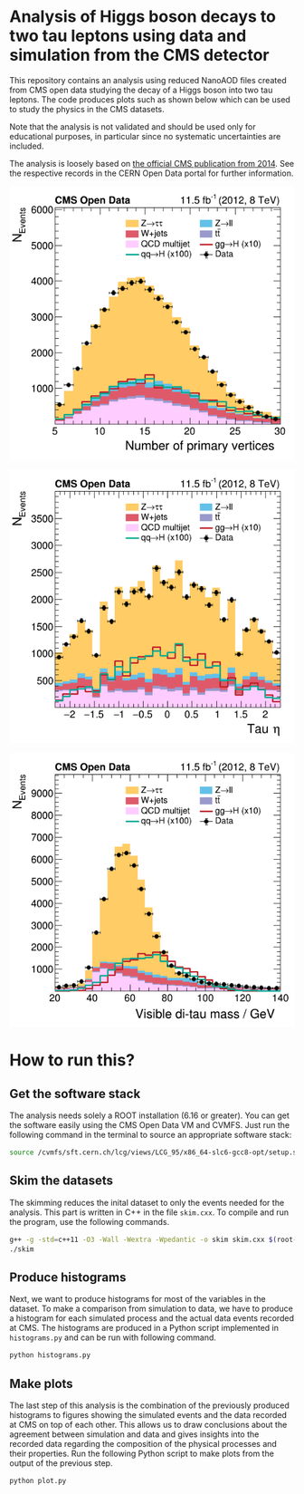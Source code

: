 # Analysis of Higgs boson decays to two tau leptons using data and simulation from the CMS detector

This repository contains an analysis using reduced NanoAOD files created from CMS open data studying the decay of a Higgs boson into two tau leptons. The code produces plots such as shown below which can be used to study the physics in the CMS datasets.

Note that the analysis is not validated and should be used only for educational purposes, in particular since no systematic uncertainties are included.

The analysis is loosely based on [the official CMS publication from 2014](http://cms-results.web.cern.ch/cms-results/public-results/publications/HIG-13-004/index.html). See the respective records in the CERN Open Data portal for further information.

![](plots/npv.png)

![](plots/eta_2.png)

![](plots/m_vis.png)

# How to run this?

## Get the software stack

The analysis needs solely a ROOT installation (6.16 or greater). You can get the software easily using the CMS Open Data VM and CVMFS. Just run the following command in the terminal to source an appropriate software stack:

```bash
source /cvmfs/sft.cern.ch/lcg/views/LCG_95/x86_64-slc6-gcc8-opt/setup.sh
```

## Skim the datasets

The skimming reduces the inital dataset to only the events needed for the analysis. This part is written in C++ in the file `skim.cxx`. To compile and run the program, use the following commands.

```bash
g++ -g -std=c++11 -O3 -Wall -Wextra -Wpedantic -o skim skim.cxx $(root-config --cflags --libs)
./skim
```

## Produce histograms

Next, we want to produce histograms for most of the variables in the dataset. To make a comparison from simulation to data, we have to produce a histogram for each simulated process and the actual data events recorded at CMS. The histograms are produced in a Python script implemented in `histograms.py` and can be run with following command.

```bash
python histograms.py
```

## Make plots

The last step of this analysis is the combination of the previously produced histograms to figures showing the simulated events and the data recorded at CMS on top of each other. This allows us to draw conclusions about the agreement between simulation and data and gives insights into the recorded data regarding the composition of the physical processes and their properties. Run the following Python script to make plots from the output of the previous step.

```bash
python plot.py
```
